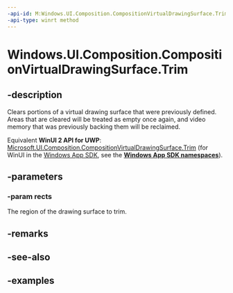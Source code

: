 ```yaml
---
-api-id: M:Windows.UI.Composition.CompositionVirtualDrawingSurface.Trim(Windows.Graphics.RectInt32[])
-api-type: winrt method
---
```


<!-- Method syntax.
public void CompositionVirtualDrawingSurface.Trim(RectInt32[] rects)
-->

# Windows.UI.Composition.CompositionVirtualDrawingSurface.Trim

## -description
Clears portions of a virtual drawing surface that were previously defined. Areas that are cleared will be treated as empty once again, and video memory that was previously backing them will be reclaimed.


Equivalent **WinUI 2 API for UWP**: [Microsoft.UI.Composition.CompositionVirtualDrawingSurface.Trim](/windows/winui/api/microsoft.ui.composition.compositionvirtualdrawingsurface.trim) (for WinUI in the [Windows App SDK](/windows/apps/windows-app-sdk/), see the **[Windows App SDK namespaces](/windows/windows-app-sdk/api/winrt/)**).

## -parameters

### -param rects
The region of the drawing surface to trim.

## -remarks

## -see-also

## -examples

